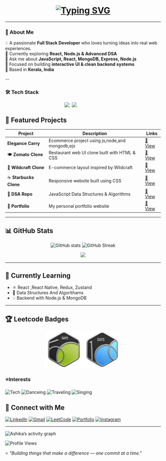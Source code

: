<!-- Animated Typing Effect -->
<h1 align="center">
  <a href="https://git.io/typing-svg">
    <img src="https://readme-typing-svg.herokuapp.com?font=Fira+Code&weight=600&size=28&pause=1000&color=38BDF8&center=true&vCenter=true&width=600&lines=Hi+👋,+I'm+Ashika+Sivan;MERN+Stack+Developer;Passionate+Learner+%26+DSA+Enthusiast" alt="Typing SVG" />
  </a>
</h1>

---

### 🚀 About Me  
💡 A passionate **Full Stack Developer** who loves turning ideas into real web experiences.  
🌱 Currently exploring **React, Node.js & Advanced DSA**  
💬 Ask me about **JavaScript, React, MongoDB, Express, Node.js**  
🎯 Focused on building **interactive UI & clean backend systems**  
📍 Based in **Kerala, India**

--

### 🛠️ Tech Stack  
<p align="center" style="display: grid; grid-template-columns: repeat(12, auto); gap: 8px; justify-content: center;">
  <img src="https://skillicons.dev/icons?i=js,nodejs,ts,react,redux,express,mongodb,postgres,tailwind,bootstrap" />
  <img src="https://skillicons.dev/icons?i=html,css,firebase,git,github,vscode,figma,postman,vscode" />
</p>



## 💫 Featured Projects  

| Project | Description | Links |
|----------|--------------|-------|
|    **Elegance Carry** |Ecommerce project using js,node,and mongodb,ejs | [🔗 View](https://github.com/Ashika-Sivan/Elegance-Carry) |
| 🍽️ **Zomato Clone** | Restaurant web UI clone built with HTML & CSS | [🔗 View](https://github.com/Ashika-Sivan/zomato-clone) |
| 🎒 **Wildcraft Clone** | E-commerce layout inspired by Wildcraft | [🔗 View](https://github.com/Ashika-Sivan/wildcraft.in-clone) |
| ☕ **Starbucks Clone** | Responsive website built using CSS | [🔗 View](https://github.com/Ashika-Sivan/Starbucks) |
| 🧠 **DSA Repo** | JavaScript Data Structures & Algorithms | [🔗 View](https://github.com/Ashika-Sivan/DSA) |
| 💼 **Portfolio** | My personal portfolio website | [🔗 View](https://github.com/Ashika-Sivan/Portfolio) |

---

## 📊 GitHub Stats  

<p align="center">
  <img src="https://github-readme-stats.vercel.app/api?username=Ashika-Sivan&show_icons=true&theme=tokyonight" alt="GitHub stats" height="160"/>
  <img src="https://github-readme-streak-stats.herokuapp.com/?user=Ashika-Sivan&theme=tokyonight" alt="GitHub Streak" height="160"/>
</p>

<p align="center">
  <img src="https://github-readme-stats.vercel.app/api/top-langs/?username=Ashika-Sivan&layout=compact&theme=tokyonight" height="160"/>
</p>

---


## 🌱 Currently Learning  
- ⚛️ React ,React Native, Redux, Zustand  
- 🧠 Data Structures And Algorithams
- 💡 Backend with Node.js & MongoDB  

---

## 🏆 Leetcode Badges
<p align="center">
  <img src="https://github.com/Ashika-Sivan/Ashika-Sivan/blob/main/50days.gif" width="120" />
  <img src="https://github.com/Ashika-Sivan/Ashika-Sivan/blob/main/100days.gif" width="120" />
</p>


### ⭐Interests
![Tech](https://img.shields.io/badge/Tech-00ff00?style=for-the-badge&logo=snapdragon)
![Danceing](https://img.shields.io/badge/Dance-ffa500?style=for-the-badge&logo=starbucks)
![Traveling](https://img.shields.io/badge/Traveling-1e90ff?style=for-the-badge&logo=airbnb)
![Singing](https://img.shields.io/badge/Music-green?style=for-the-badge&logo=spotify)

## 🤝 Connect with Me  

[![LinkedIn](https://img.shields.io/badge/LinkedIn-0077B5?style=for-the-badge&logo=linkedin&logoColor=white)](https://linkedin.com/in/)
[![Gmail](https://img.shields.io/badge/Gmail-D14836?style=for-the-badge&logo=gmail&logoColor=white)](mailto:yourmail@gmail.com)
[![LeetCode](https://img.shields.io/badge/LeetCode-FFA116?style=for-the-badge&logo=leetcode&logoColor=black)](https://leetcode.com/)
[![Portfolio](https://img.shields.io/badge/Portfolio-38BDF8?style=for-the-badge&logo=react&logoColor=white)](#)
[![Instagram](https://img.shields.io/badge/Instagram-38BDF8?style=for-the-badge&logo=instagram&logoColor=white)](https://www.instagram.com/ashikasivan07/)


---

![Ashika’s activity graph](https://github-readme-activity-graph.vercel.app/graph?username=Ashika-Sivan&theme=react-dark)

![Profile Views](https://komarev.com/ghpvc/?username=Ashika-Sivan&color=blueviolet)


⭐ *"Building things that make a difference — one commit at a time."*  
